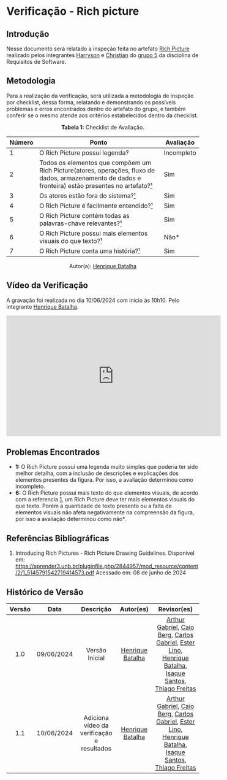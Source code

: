 # Verificação - Rich picture

## Introdução

Nesse documento será relatado a inspeção feita no artefato [Rich Picture](https://requisitos-de-software.github.io/2024.1-Sinesp_Cidadao/Planejamento/Rich_pictures/) realizado pelos integrantes [Harryson](https://github.com/harry-cmartin) e [Christian](https://github.com/crstyhs) do [grupo 5](https://github.com/Requisitos-de-Software/2024.1-Sinesp_Cidadao) da disciplina de Requisitos de Software.

## Metodologia

Para a realização da verificação, será utilizada a metodologia de inspeção por checklist, dessa forma, relatando e demonstrando os possíveis problemas e erros encontrados dentro do artefato do grupo, e também conferir se o mesmo atende aos critérios estabelecidos dentro da checklist.


<font><p style="text-align: center">**Tabela 1:** Checklist de Avaliação.</p></font>

| Número | Ponto | Avaliação |
| ------------- | ------------- | ------------- |
| 1 | O Rich Picture possui legenda? | Incompleto |
| 2 | Todos os elementos que compõem um Rich Picture(atores, operações, fluxo de dados, armazenamento de dados e fronteira) estão presentes no artefato?[¹](#ref1) | Sim |
| 3 | Os atores estão fora do sistema?[¹](#ref1) | Sim | 
| 4 | O Rich Picture é facilmente entendido?[¹](#ref1) | Sim |
| 5 | O Rich Picture contém todas as palavras-chave relevantes?[¹](#ref1) | Sim |
| 6 | O Rich Picture possui mais elementos visuais do que texto?[¹](#ref1) | Não* |
| 7 | O Rich Picture conta uma história?[¹](#ref1) | Sim |
<div align="center">Autor(a): <a href="https://github.com/HeBatalha">Henrique Batalha</a></div>

## Vídeo da Verificação

A gravação foi realizada no dia 10/06/2024 com inicio às 10h10. Pelo integrante <a href="https://github.com/HeBatalha">Henrique Batalha</a>.

<iframe width="560" height="315" src="https://www.youtube.com/embed/cRn7O2ox300?si=VF_-lIR1sbbX7xUL" title="YouTube video player" frameborder="0" allow="accelerometer; autoplay; clipboard-write; encrypted-media; gyroscope; picture-in-picture; web-share" referrerpolicy="strict-origin-when-cross-origin" allowfullscreen></iframe>

## Problemas Encontrados

- **1:** O Rich Picture possui uma legenda muito simples que poderia ter sido melhor detalha, com a inclusão de descrições e explicações dos elementos presentes da figura. Por isso, a avaliação determinou como incompleto.
- **6:** O Rich Picture possui mais texto do que elementos visuais, de acordo com a referencia [1](#ref1), um Rich Picture deve ter mais elementos visuais do que texto. Porém a quantidade de texto presento ou a falta de elementos visuais não afeta negativamente na compreensão da figura, por isso a avaliação determinou como não*.

## Referências Bibliográficas

<a id="ref1"></a>

1. Introducing Rich Pictures - Rich Picture Drawing Guidelines. Disponível em: https://aprender3.unb.br/pluginfile.php/2844957/mod_resource/content/2/1_5145791542719414573.pdf Acessado em: 08 de junho de 2024


## Histórico de Versão

| Versão |    Data    |                      Descrição                      |      Autor(es)      | Revisor(es)  |
| :----: | :--------: | :-------------------------------------------------: | :-----------------: | :----------: |
|  1.0   | 09/06/2024 | Versão Inicial | [Henrique Batalha](https://github.com/HeBatalha) |  [Arthur Gabriel](ArthurGabrieel), [Caio Berg](https://github.com/Caio-bergbjj), [Carlos Gabriel](https://github.com/TheCarlosRamos), [Ester Lino](https://github.com/esteerlino), [Henrique Batalha](https://github.com/HeBatalha), [Isaque Santos](https://github.com/IsaqueSH), [Thiago Freitas](https://github.com/thiagorfreitas) |
|  1.1   | 10/06/2024 | Adiciona vídeo da verificação e resultados | [Henrique Batalha](https://github.com/HeBatalha) |  [Arthur Gabriel](ArthurGabrieel), [Caio Berg](https://github.com/Caio-bergbjj), [Carlos Gabriel](https://github.com/TheCarlosRamos), [Ester Lino](https://github.com/esteerlino), [Henrique Batalha](https://github.com/HeBatalha), [Isaque Santos](https://github.com/IsaqueSH), [Thiago Freitas](https://github.com/thiagorfreitas) |

